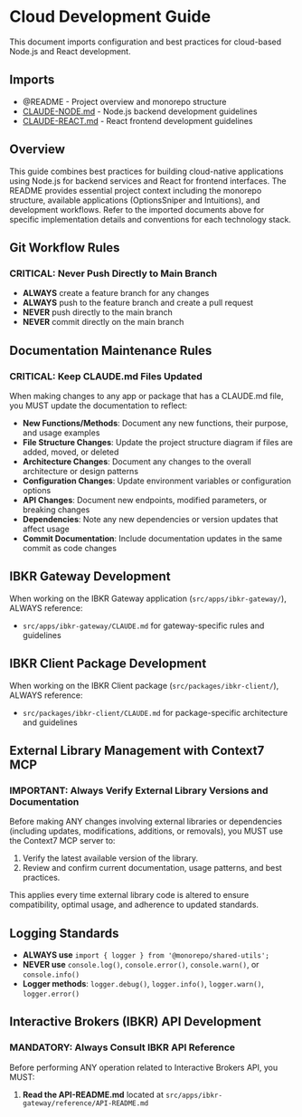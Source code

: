# Cloud Development Guide

This document imports configuration and best practices for cloud-based Node.js and React development.

## Imports

- @README - Project overview and monorepo structure
- [CLAUDE-NODE.md](./CLAUDE-NODE.md) - Node.js backend development guidelines
- [CLAUDE-REACT.md](./CLAUDE-REACT.md) - React frontend development guidelines

## Overview

This guide combines best practices for building cloud-native applications using Node.js for backend services and React for frontend interfaces. The README provides essential project context including the monorepo structure, available applications (OptionsSniper and Intuitions), and development workflows. Refer to the imported documents above for specific implementation details and conventions for each technology stack.

## Git Workflow Rules

### CRITICAL: Never Push Directly to Main Branch
- **ALWAYS** create a feature branch for any changes
- **ALWAYS** push to the feature branch and create a pull request
- **NEVER** push directly to the main branch
- **NEVER** commit directly on the main branch

## Documentation Maintenance Rules

### CRITICAL: Keep CLAUDE.md Files Updated
When making changes to any app or package that has a CLAUDE.md file, you MUST update the documentation to reflect:

- **New Functions/Methods**: Document any new functions, their purpose, and usage examples
- **File Structure Changes**: Update the project structure diagram if files are added, moved, or deleted
- **Architecture Changes**: Document any changes to the overall architecture or design patterns
- **Configuration Changes**: Update environment variables or configuration options
- **API Changes**: Document new endpoints, modified parameters, or breaking changes
- **Dependencies**: Note any new dependencies or version updates that affect usage
- **Commit Documentation**: Include documentation updates in the same commit as code changes

## IBKR Gateway Development
When working on the IBKR Gateway application (`src/apps/ibkr-gateway/`), ALWAYS reference:
- `src/apps/ibkr-gateway/CLAUDE.md` for gateway-specific rules and guidelines

## IBKR Client Package Development
When working on the IBKR Client package (`src/packages/ibkr-client/`), ALWAYS reference:
- `src/packages/ibkr-client/CLAUDE.md` for package-specific architecture and guidelines

## External Library Management with Context7 MCP

### IMPORTANT: Always Verify External Library Versions and Documentation

Before making ANY changes involving external libraries or dependencies (including updates, modifications, additions, or removals), you MUST use the Context7 MCP server to:

1. Verify the latest available version of the library.
2. Review and confirm current documentation, usage patterns, and best practices.

This applies every time external library code is altered to ensure compatibility, optimal usage, and adherence to updated standards.

## Logging Standards

- **ALWAYS use** `import { logger } from '@monorepo/shared-utils';`
- **NEVER use** `console.log()`, `console.error()`, `console.warn()`, or `console.info()`
- **Logger methods**: `logger.debug()`, `logger.info()`, `logger.warn()`, `logger.error()`

## Interactive Brokers (IBKR) API Development

### MANDATORY: Always Consult IBKR API Reference

Before performing ANY operation related to Interactive Brokers API, you MUST:

1. **Read the API-README.md** located at `src/apps/ibkr-gateway/reference/API-README.md`